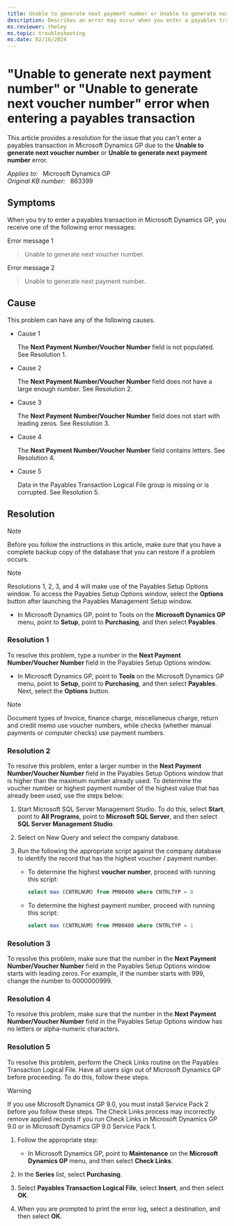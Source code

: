 ```yaml
---
title: Unable to generate next payment number or Unable to generate next voucher number error when entering a payables transaction
description: Describes an error may occur when you enter a payables transaction in Microsoft Dynamics GP. Provides a resolution.
ms.reviewer: theley
ms.topic: troubleshooting
ms.date: 02/16/2024
---
```

# "Unable to generate next payment number" or "Unable to generate next voucher number" error when entering a payables transaction

This article provides a resolution for the issue that you can't enter a payables transaction in Microsoft Dynamics GP due to the **Unable to generate next voucher number** or **Unable to generate next payment number** error.

_Applies to:_ &nbsp; Microsoft Dynamics GP  
_Original KB number:_ &nbsp; 863399

## Symptoms

When you try to enter a payables transaction in Microsoft Dynamics GP, you receive one of the following error messages:

Error message 1

> Unable to generate next voucher number.

Error message 2

> Unable to generate next payment number.

## Cause

This problem can have any of the following causes.

- Cause 1

  The **Next Payment Number/Voucher Number** field is not populated. See Resolution 1.

- Cause 2

  The **Next Payment Number/Voucher Number** field does not have a large enough number. See Resolution 2.

- Cause 3

  The **Next Payment Number/Voucher Number** field does not start with leading zeros. See Resolution 3.

- Cause 4

  The **Next Payment Number/Voucher Number** field contains letters. See Resolution 4.

- Cause 5

  Data in the Payables Transaction Logical File group is missing or is corrupted. See Resolution 5.

## Resolution

> [!NOTE]
> Before you follow the instructions in this article, make sure that you have a complete backup copy of the database that you can restore if a problem occurs.

> [!NOTE]
> Resolutions 1, 2, 3, and 4 will make use of the Payables Setup Options window. To access the Payables Setup Options window, select the **Options** button after launching the Payables Management Setup window. 

- In Microsoft Dynamics GP, point to Tools on the **Microsoft Dynamics GP** menu, point to **Setup**, point to **Purchasing**, and then select **Payables**.

### Resolution 1

To resolve this problem, type a number in the **Next Payment Number/Voucher Number** field in the Payables Setup Options window. 

- In Microsoft Dynamics GP, point to **Tools** on the Microsoft Dynamics GP menu, point to **Setup**, point to **Purchasing**, and then select **Payables**. Next, select the **Options** button.

> [!NOTE]
> Document types of Invoice, finance charge, miscellaneous charge, return and credit memo use voucher numbers, while checks (whether manual payments or computer checks) use payment numbers.

### Resolution 2

To resolve this problem, enter a larger number in the **Next Payment Number/Voucher Number** field in the Payables Setup Options window that is higher than the maximum number already used. To determine the voucher number or highest payment number of the highest value that has already been used, use the steps below:

1. Start Microsoft SQL Server Management Studio. 
 To do this, select **Start**, point to **All Programs**, point to **Microsoft SQL Server**, and then select **SQL Server Management Studio**.

2. Select on New Query and select the company database.

3. Run the following the appropriate script against the company database to identify the record that has the highest voucher / payment number.

    - To determine the highest **voucher number**, proceed with running this script:

      ```sql
      select max (CNTRLNUM) from PM00400 where CNTRLTYP = 0
      ```

    - To determine the highest payment number, proceed with running this script:

      ```sql
      select max (CNTRLNUM) from PM00400 where CNTRLTYP = 1
      ```

### Resolution 3

To resolve this problem, make sure that the number in the **Next Payment Number/Voucher Number** field in the Payables Setup Options window starts with leading zeros. For example, if the number starts with 999, change the number to 0000000999.

### Resolution 4

To resolve this problem, make sure that the number in the **Next Payment Number/Voucher Number** field in the Payables Setup Options window has no letters or alpha-numeric characters.

### Resolution 5

To resolve this problem, perform the Check Links routine on the Payables Transaction Logical File. Have all users sign out of Microsoft Dynamics GP before proceeding. To do this, follow these steps.

> [!WARNING]
> If you use Microsoft Dynamics GP 9.0, you must install Service Pack 2 before you follow these steps. The Check Links process may incorrectly remove applied records if you run Check Links in Microsoft Dynamics GP 9.0 or in Microsoft Dynamics GP 9.0 Service Pack 1.

1. Follow the appropriate step:

   - In Microsoft Dynamics GP, point to **Maintenance** on the **Microsoft Dynamics GP** menu, and then select **Check Links**.
   
2. In the **Series** list, select **Purchasing**.
3. Select **Payables Transaction Logical File**, select **Insert**, and then select **OK**.
4. When you are prompted to print the error log, select a destination, and then select **OK**.
